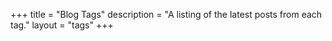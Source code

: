 +++
title = "Blog Tags"
description = "A listing of the latest posts from each tag."
layout = "tags"
+++


